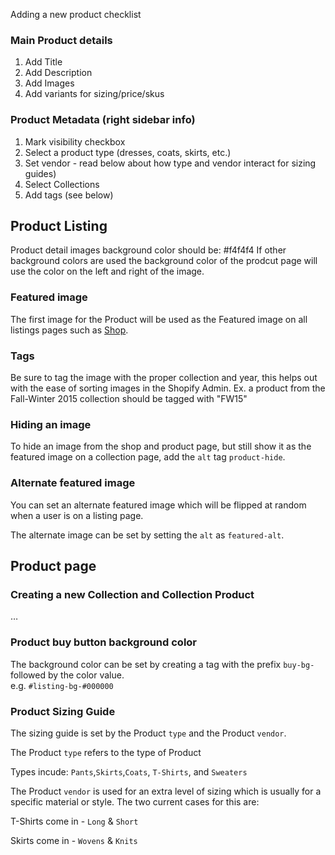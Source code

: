 Adding a new product checklist

### Main Product details
1. Add Title
2. Add Description
3. Add Images
4. Add variants for sizing/price/skus

### Product Metadata (right sidebar info)
1. Mark visibility checkbox
2. Select a product type (dresses, coats, skirts, etc.)
3. Set vendor - read below about how type and vendor interact for sizing guides)
4. Select Collections
5. Add tags (see below)

## Product Listing

Product detail images background color should be: #f4f4f4
If other background colors are used the background color of the prodcut page will use the color on the left and right of the image. 

### Featured image

The first image for the Product will be used as the Featured image on all listings pages such as [Shop](https://ohlin.myshopify.com/collections/all).

### Tags
Be sure to tag the image with the proper collection and year, this helps out with the ease of sorting images in the Shopify Admin. Ex. a product from the Fall-Winter 2015 collection should be tagged with "FW15"

### Hiding an image

To hide an image from the shop and product page, but still show it as the
featured image on a collection page, add the `alt` tag `product-hide`.

### Alternate featured image

You can set an alternate featured image which will be flipped at random when a user is on a listing page.

The alternate image can be set by setting the `alt` as `featured-alt`.

## Product page

### Creating a new Collection and Collection Product
…

### Product buy button background color

The background color can be set by creating a tag with the prefix `buy-bg-` followed by the color value.  
e.g. `#listing-bg-#000000`

### Product Sizing Guide

The sizing guide is set by the Product `type` and the Product `vendor`.

The Product `type` refers to the type of Product

Types incude: `Pants`,`Skirts`,`Coats`, `T-Shirts`, and `Sweaters`


The Product `vendor` is used for an extra level of sizing which is usually for a specific material or style. The two current cases for this are:

T-Shirts come in - `Long` & `Short`

Skirts come in - `Wovens` & `Knits`
